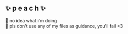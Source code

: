 <h2> ✨ p e a c h ✨ </h2>
  🌱 no idea what i'm doing
<br>
  🌱 pls don't use any of my files as guidance, you'll fail <3
  
